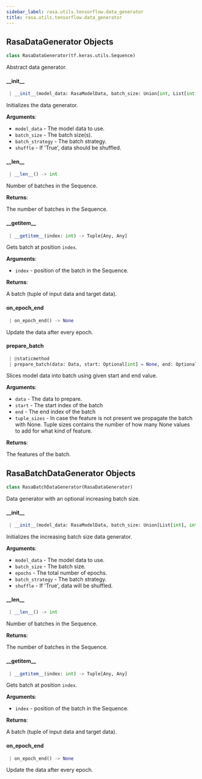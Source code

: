 ```yaml
---
sidebar_label: rasa.utils.tensorflow.data_generator
title: rasa.utils.tensorflow.data_generator
---
```

## RasaDataGenerator Objects

```python
class RasaDataGenerator(tf.keras.utils.Sequence)
```

Abstract data generator.

#### \_\_init\_\_

```python
 | __init__(model_data: RasaModelData, batch_size: Union[int, List[int]], batch_strategy: Text = SEQUENCE, shuffle: bool = True)
```

Initializes the data generator.

**Arguments**:

- `model_data` - The model data to use.
- `batch_size` - The batch size(s).
- `batch_strategy` - The batch strategy.
- `shuffle` - If &#x27;True&#x27;, data should be shuffled.

#### \_\_len\_\_

```python
 | __len__() -> int
```

Number of batches in the Sequence.

**Returns**:

  The number of batches in the Sequence.

#### \_\_getitem\_\_

```python
 | __getitem__(index: int) -> Tuple[Any, Any]
```

Gets batch at position `index`.

**Arguments**:

- `index` - position of the batch in the Sequence.
  

**Returns**:

  A batch (tuple of input data and target data).

#### on\_epoch\_end

```python
 | on_epoch_end() -> None
```

Update the data after every epoch.

#### prepare\_batch

```python
 | @staticmethod
 | prepare_batch(data: Data, start: Optional[int] = None, end: Optional[int] = None, tuple_sizes: Optional[Dict[Text, int]] = None) -> Tuple[Optional[np.ndarray]]
```

Slices model data into batch using given start and end value.

**Arguments**:

- `data` - The data to prepare.
- `start` - The start index of the batch
- `end` - The end index of the batch
- `tuple_sizes` - In case the feature is not present we propagate the batch with
  None. Tuple sizes contains the number of how many None values to add for
  what kind of feature.
  

**Returns**:

  The features of the batch.

## RasaBatchDataGenerator Objects

```python
class RasaBatchDataGenerator(RasaDataGenerator)
```

Data generator with an optional increasing batch size.

#### \_\_init\_\_

```python
 | __init__(model_data: RasaModelData, batch_size: Union[List[int], int], epochs: int = 1, batch_strategy: Text = SEQUENCE, shuffle: bool = True)
```

Initializes the increasing batch size data generator.

**Arguments**:

- `model_data` - The model data to use.
- `batch_size` - The batch size.
- `epochs` - The total number of epochs.
- `batch_strategy` - The batch strategy.
- `shuffle` - If &#x27;True&#x27;, data will be shuffled.

#### \_\_len\_\_

```python
 | __len__() -> int
```

Number of batches in the Sequence.

**Returns**:

  The number of batches in the Sequence.

#### \_\_getitem\_\_

```python
 | __getitem__(index: int) -> Tuple[Any, Any]
```

Gets batch at position `index`.

**Arguments**:

- `index` - position of the batch in the Sequence.
  

**Returns**:

  A batch (tuple of input data and target data).

#### on\_epoch\_end

```python
 | on_epoch_end() -> None
```

Update the data after every epoch.

